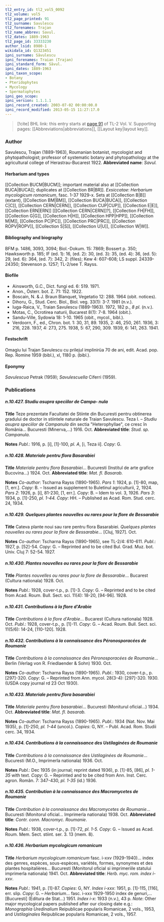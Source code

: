 ```yaml
---
tl2_entry_id: tl2_vol5_0092
tl2_volume: vol5
tl2_page_printed: 91
tl2_surname: Savulescu
tl2_forenames: Trajan
tl2_name_abbrev: Savul.
tl2_dates: 1889-1963
tl2_page_id: 33333230
author_lsid: 8980-1
wikidata_id: Q1323451
ipni_surname: Săvulescu
ipni_forenames: Traian (Trajan)
ipni_standard_form: Săvul.
ipni_dates: 1889-1963
ipni_taxon_scope: 
- Botany
- Pteridophytes
- Mycology
- Spermatophytes
ipni_geo_scope: 
ipni_version: 1.1.1.1
ipni_record_created: 2003-07-02 00:00:00.0
ipni_record_modified: 2013-05-15 11:27:17.0
---
```



> [!cite] BHL link: this entry starts at [page 91](https://www.biodiversitylibrary.org/page/33333230) of TL-2 Vol. V.
> Supporting pages: [[Abbreviations|abbreviations]], [[Layout key|layout key]].

### Author

Savulescu, Trajan (1889-1963), Roumanian botanist, mycologist and phytopathologist; professor of systematic botany and phytopathology at the agricultural college of Herastrau-Bucarest 1922. 
**Abbreviated name**: *Savul.*

#### Herbarium and types

[[Collection BUCM|BUCM]]; important material also at [[Collection BUCA|BUCA]]; duplicates at [[Collection BR|BR]].
*Exsiccatae*: *Herbarium mycologicum romanicum*, fasc. 1-37 1929-x. Sets at [[Collection B|B]] (extant), [[Collection BM|BM]], [[Collection BUCA|BUCA]], [[Collection C|C]], [[Collection CERN|CERN]], [[Collection CUP|CUP]], [[Collection E|E]], [[Collection ERN|ERN]] \[[[Collection CERN|CERN]]?\], [[Collection FH|FH]], [[Collection G|G]], [[Collection H|H]], [[Collection HPP|HPP]], [[Collection M|M]], [[Collection PC|PC]], [[Collection PRC|PRC]], [[Collection ROPV|ROPV]], [[Collection S|S]], [[Collection U|U]], [[Collection W|W]].

#### Bibliography and biography

BFM p. 1486, 3093, 3094; Biol.-Dokum. 15: 7869; Bossert p. 350; Hawksworth p. 185; IF (ed. 1): 16, (ed. 2): 30, (ed. 3): 35, (ed. 4): 36, (ed. 5): 29, (ed. 6): 364, (ed. 7): 342, 2: (files); Kew 4: 607-608; LS suppl. 24339-24350; Stevenson p. 1257; TL-2/see T. Rayss.

#### Biofile

- Ainsworth, G.C., Dict. fungi ed. 6: 519. 1971.
- Anon., Österr. bot. Z. 71: 152. 1922.
- Boscain, N. & J. Braun Blanquet, Vegetatio 12: 288. 1964 (obit. notices).
- Dihoru, G., Stud. Cerc. Biol., Biol. veg. 33(1): 3-7. 1981 (n.v.).
- Iuga-Raica, V., Traian Savulescu (1889-1963). 1972, 182 p., *8 pl*. (n.v.).
- Motas, C., Ocrotirea naturii, Bucarest 8(1): 7-8. 1964 (obit.).
- Sandu-Ville, Sydowia 18: 1-10. 1965 (obit., mycol., bibl.).
- Verdoorn, F., ed., Chron. bot. 1: 30, 31, 89. 1935, 2: 46, 250, 261. 1936, 3: 216, 228. 1937, 4: 273, 275. 1938, 5: 67, 290, 309. 1939, 6: 141, 263. 1941.

#### Festschrift

Omagiu lui Trajan Savulescu cu prilejul implinirüa 70 de ani, edit. Acad. pop. Rep. Romine 1959 (bibl.), xl, 1180 p. (bibl.).

#### Eponymy

*Savulescua* Petrak (1959); *Savulescuella* Ciferri (1959).

### Publications

##### n.10.427. Studiu asupra speciilor de Campa- nula

**Title**
Teze prezentate Facultatei de Stiinte din Bucuresti pentru obtinerea gradului de doctor in stiintele naturale de Traian Savulescu. Teza I. – *Studiu asupra speciilor de Campanula* din sectia "Heterophyllae", ce cresc în România... Bucuresti (Minerva,...) 1916. Oct.
**Abbreviated title**: *Stud. sp. Campanula*.

**Notes**
*Publ*.: 1916, p. \[i\], \[1\]-100, *pl. A*, \[i, Teza ii\]. *Copy*: G.

##### n.10.428. Materiale pentru flora Basarabiei

**Title**
*Materiale pentru flora Basarabiei*... Bucuresti (Institul de arte grafice Bucovina...) 1924. Oct.
**Abbreviated title**: *Mat. fl. Basarab.*

**Notes**
*Co-author*: Tscharna Rayss (1890-1965).
*Pars 1*: 1924, p. \[1\]-80, map, \[1, err.\]. *Copy*: B. – Issued as supplement to Buletinul agriculturii, 2, 1924.
*Pars 2*: 1926, p. \[i\], 81-230, \[1, err.\]. *Copy*: B. – Idem to vol. 3, 1926.
*Pars 3*: 1934, p. \[1\]-250, *pl. 1-44. Copy*: HH. – Published as Acad. Rom. Stud. cerc. 24, 1934.

##### n.10.429. Quelques plantes nouvelles ou rares pour la flore de Bessarabie

**Title**
Cateva plante noui sau rare pentru flora Basarabiei. *Quelques plantes nouvelles ou rares pour la flore de Bessarabie*... \[Cluj, 1927\]. Oct.

**Notes**
*Co-author*: Tscharna Rayss (1890-1965), see TL-2/4: 610-611.
*Publ*.: 1927, p. \[52\]-54. *Copy*: G. – Reprinted and to be cited Bul. Grad. Muz. bot. Univ. Cluj 7: 52-54. 1927.

##### n.10.430. Plantes nouvelles ou rares pour la flore de Bessarabie

**Title**
*Plantes nouvelles ou rares pour la flore de Bessarabie*... Bucarest (Cultura nationala) 1928. Oct.

**Notes**
*Publ*.: 1928, cover-t.p., p. \[1\]-3. *Copy*: G. – Reprinted and to be cited from Acad. Roum. Bull. Sect. sci. 11(4): 18-20, \[94-96\]. 1928.

##### n.10.431. Contributions à la flore d'Arabie

**Title**
*Contributions à la flore d'Arabie*... Bucarest (Cultura nationala) 1928. Oct. *Publ*.: 1928, cover-t.p., p. \[1\]-11. *Copy*: G. – Acad. Roum. Bull. Sect. sci. 11(5/6): 14-24, \[110-120\]. 1928.

##### n.10.432. Contributions à la connaissance des Péronosporacées de Roumanie

**Title**
*Contributions à la connaissance des Péronosporacées de Roumanie*... Berlin (Verlag von R. Friedlaender & Sohn) 1930. Oct.

**Notes**
*Co-author*: Tscharna Rayss (1890-1965).
*Publ*.: 1930, cover-t.p., p. \[297\]-320. *Copy*: G. – Reprinted from Ann. mycol. 28(3-4): \[297\]-320. 1930. (USDA copy journal rd 23 Oct 1930).

##### n.10.433. Materiale pentru flora basarabiei

**Title**
*Materiale pentru flora basarabiei*... Bucuresti (Moniturul oficial...) 1934. Oct.
**Abbreviated title**: *Mat. fl. basarab.*

**Notes**
*Co-author*: Tscharna Rayss (1890-1965).
*Publ*.: 1934 (Nat. Nov. Mai 1935), p. \[1\]-250, *pl. 1-44* (uncol.). *Copies*: G, NY. – Publ. Acad. Rom. Studii cerc. 34, 1934.

##### n.10.434. Contributions à la connaissance des Ustilaginées de Roumanie

**Title**
*Contributions à la connaissance des Ustilaginées de Roumanie*... Bucuresti (M.O., Imprimerla nationala) 1936. Oct.

**Notes**
*Publ*.: Dec 1935 (in journal; reprint dated 1936), p. \[1\]-85, \[86\], *pl. 1-35* with text. *Copy*: G. – Reprinted and to be cited from Ann. Inst. Cerc. agron. Român. 7: 347-430, *pl. 1-35* (id.) 1936.

##### n.10.435. Contribution à la connaissance des Macromycetes de Roumanie

**Title**
*Contribution à la connaissance des Macromycetes de Roumanie*... Bucuresti (Monitorul oficial... Imprimerla nationala) 1938. Oct.
**Abbreviated title**: *Contr. conn. Macromyc. Roumanie*.

**Notes**
*Publ*.: 1938, cover-t.p., p. \[1\]-72, *pl. 1-5. Copy*: G. – Issued as Acad. Roum. Mem. Sect. stiint. ser. 3. 13 (mem. 8).

##### n.10.436. Herbarium mycologicum romanicum

**Title**
*Herbarium mycologicum romanicum* fasc. i-xxv (1929-1940)... index des genres, espèces, sous-espèces, variétés, formes, synonymes et des plantes hospitalières... Bucuresti (Monitorul oficial si imprimeriile statului imprimerla nationala) 1941. Oct.
**Abbreviated title**: *Herb. myc. rom. index i-xxv*.

**Notes**
*Publ*.: 1941, p. \[1\]-87. *Copies*: G, NY.
*Index i-xxx*: 1951, p. \[1\]-115, \[116\], err. slip. *Copy*: G. – *Herbarium*... fasc. i-xxx 1929-1950 index de genuri,... \[Bucuresti\] (Editura de Stat...) 1951.
*Index i-x*: 1933 (n.v.), 43 p.
*Note*: Other major mycological papers published after our closing date e.g.: *Monographia Uredinalium* Reipublicae popularis Romanicae, 2 vols., 1953, and *Ustilaginales* Reipublicae popularis Romanicae, 2 vols., 1957.

